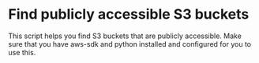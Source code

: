 Find publicly accessible S3 buckets
===================================

This script helps you find S3 buckets that are publicly accessible. Make sure that you have aws-sdk and python installed and configured for you to use this.
